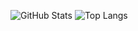 ![GitHub Stats](https://github-readme-stats.vercel.app/api?username=N3VERS4YDIE&theme=radical&show_icons=true&rank_icon=github&include_all_commits=true&hide=issues,prs)
![Top Langs](https://github-readme-stats.vercel.app/api/top-langs/?username=N3VERS4YDIE&layout=donut&theme=radical)
